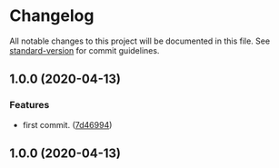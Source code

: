 # Changelog

All notable changes to this project will be documented in this file. See [standard-version](https://github.com/conventional-changelog/standard-version) for commit guidelines.

## 1.0.0 (2020-04-13)


### Features

* first commit. ([7d46994](https://github.com/danielso2007/google-oauth-com-angular-fire-login-screen/commit/7d469942d22de142121b383c3118446e750519d3))

## 1.0.0 (2020-04-13)
